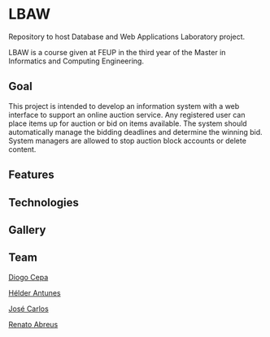 # LBAW
Repository to host Database and Web Applications Laboratory project.

LBAW is a course given at FEUP in the third year of the Master in Informatics and Computing Engineering.
 
## Goal
This project is intended to develop an information system with a web interface to support an online auction service. Any registered user can place items up for auction or bid on items available. The system should automatically manage the bidding deadlines and determine the winning bid. System managers are allowed to stop auction block accounts or delete content.

## Features

## Technologies

## Gallery

## Team 
[Diogo Cepa](https://github.com/dcepa95)

[Hélder Antunes](https://github.com/HelderAntunes)

[José Carlos](https://github.com/Evenilink)

[Renato Abreus](https://github.com/renatoabreu11)
